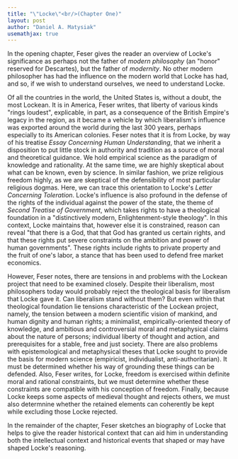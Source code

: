 ```yaml
---
title: "\"Locke\"<br/>(Chapter One)"
layout: post
author: "Daniel A. Matysiak"
usemathjax: true
---
```


In the opening chapter, Feser gives the reader an overview of Locke's significance as perhaps not the father of *modern philosophy* (an "honor" reserved for Descartes), but the
father of *modernity*. No other modern philosopher has had the influence on the modern
world that Locke has had, and so, if we wish to understand ourselves, we need to
understand Locke.

Of all the countries in the world, the United States is, without a doubt, the most
Lockean. It is in America, Feser writes, that liberty of various kinds "rings loudest",
explicable, in part, as a consequence of the British Empire's legacy in the region, as it
became a vehicle by which liberalism's influence was exported around the world during the
last 300 years, perhaps especially to its American colonies. Feser notes that it is from
Locke, by way of his treatise *Essay Concerning Human Understanding*, that we inherit a
disposition to put little stock in authority and tradition as a source of moral and
theoretical guidance. We hold empirical science as the paradigm of knowledge and
rationality. At the same time, we are highly skeptical about what can be known, even by
science. In similar fashion, we prize religious freedom highly, as we are skeptical of the
defensibility of most particular religious dogmas. Here, we can trace this orientation to
Locke's *Letter Concerning Toleration*. Locke's influence is also profound in the defense
of the rights of the individual against the power of the state, the theme of *Second
Treatise of Government*, which takes rights to have a theological foundation in a
"distinctively modern, Enlightenment-style theology". In this context, Locke maintains
that, however else it is constrained, reason can reveal "that there is a God, that that
God has granted us certain rights, and that these rights put severe constraints on the
ambition and power of human governments". These rights include rights to private property
and the fruit of one's labor, a stance that has been used to defend free market economics.

However, Feser notes, there are tensions in and problems with the Lockean project that
need to be examined closely. Despite their liberalism, most philosophers today would
probably reject the theological basis for liberalism that Locke gave it. Can liberalism
stand without them? But even within that theological foundation lie tensions
characteristic of the Lockean project, namely, the tension between a modern scientific
vision of mankind, and human dignity and human rights; a minimalist, empirically-oriented
theory of knowledge, and ambitious and controversial moral and metaphysical claims about
the nature of persons; individual liberty of thought and action, and prerequisites for a
stable, free and just society. There are also problems with epistemological and
metaphysical theses that Locke sought to provide the basis for modern science (empiricist,
individualist, anti-authoritarian). It must be determined whether his way of grounding
these things can be defended. Also, Feser writes, for Locke, freedom is exercised within
definite moral and rational constraints, but we must determine whether these constraints
are compatible with his conception of freedom. Finally, because Locke keeps some aspects
of medieval thought and rejects others, we must also determnine whether the retained
elements can coherently be kept while excluding those Locke rejected.

In the remainder of the chapter, Feser sketches an biography of Locke that helps to
give the reader historical context that can aid him in understanding both the intellectual
context and historical events that shaped or may have shaped Locke's reasoning.
